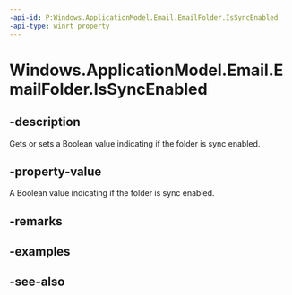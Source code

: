 ----api-id: P:Windows.ApplicationModel.Email.EmailFolder.IsSyncEnabled
-api-type: winrt property
---<!-- Property syntaxpublic bool IsSyncEnabled { get;  set; }--># Windows.ApplicationModel.Email.EmailFolder.IsSyncEnabled## -descriptionGets or sets a Boolean value indicating if the folder is sync enabled.## -property-valueA Boolean value indicating if the folder is sync enabled.## -remarks## -examples## -see-also